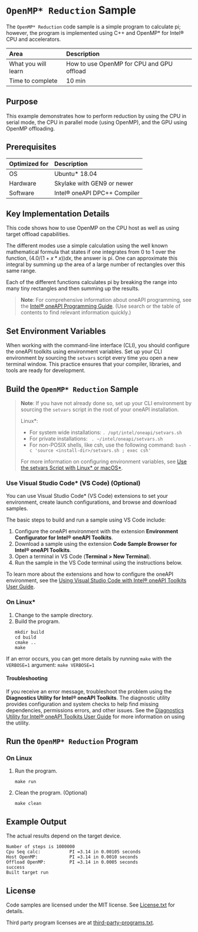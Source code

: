 ﻿# `OpenMP* Reduction` Sample

The `OpenMP* Reduction` code sample is a simple program to calculate pi; however, the program is implemented using C++ and OpenMP* for Intel® CPU and accelerators.

| Area                  | Description
|:---                   |:---
| What you will learn   | How to use OpenMP for CPU and GPU offload
| Time to complete      | 10 min

## Purpose

This example demonstrates how to perform reduction by using the CPU in serial mode, the CPU in parallel mode (using OpenMP), and the GPU using OpenMP offloading.

## Prerequisites

| Optimized for        | Description
|:---                  |:---
| OS	                 | Ubuntu* 18.04
| Hardware	           | Skylake with GEN9 or newer
| Software	           | Intel® oneAPI DPC++ Compiler

## Key Implementation Details

This code shows how to use OpenMP on the CPU host as well as using target offload capabilities.

The different modes use a simple calculation using the well known mathematical formula that states if one integrates from 0 to 1 over the function, $(4.0/(1+x*x))dx$, the answer is pi. One can approximate this integral by summing up the area of a large number of rectangles over this same range.

Each of the different functions calculates pi by breaking the range into many tiny rectangles and then summing up the results.

>**Note**: For comprehensive information about oneAPI programming, see the [Intel® oneAPI Programming Guide](https://software.intel.com/en-us/oneapi-programming-guide). (Use search or the table of contents to find relevant information quickly.)


## Set Environment Variables

When working with the command-line interface (CLI), you should configure the oneAPI toolkits using environment variables. Set up your CLI environment by sourcing the `setvars` script every time you open a new terminal window. This practice ensures that your compiler, libraries, and tools are ready for development.

## Build the `OpenMP* Reduction` Sample

> **Note**: If you have not already done so, set up your CLI
> environment by sourcing  the `setvars` script in the root of your oneAPI installation.
>
> Linux*:
> - For system wide installations: `. /opt/intel/oneapi/setvars.sh`
> - For private installations: ` . ~/intel/oneapi/setvars.sh`
> - For non-POSIX shells, like csh, use the following command: `bash -c 'source <install-dir>/setvars.sh ; exec csh'`
>
> For more information on configuring environment variables, see [Use the setvars Script with Linux* or macOS*](https://www.intel.com/content/www/us/en/develop/documentation/oneapi-programming-guide/top/oneapi-development-environment-setup/use-the-setvars-script-with-linux-or-macos.html).

### Use Visual Studio Code* (VS Code) (Optional)

You can use Visual Studio Code* (VS Code) extensions to set your environment,
create launch configurations, and browse and download samples.

The basic steps to build and run a sample using VS Code include:
 1. Configure the oneAPI environment with the extension **Environment Configurator for Intel® oneAPI Toolkits**.
 2. Download a sample using the extension **Code Sample Browser for Intel® oneAPI Toolkits**.
 3. Open a terminal in VS Code (**Terminal > New Terminal**).
 4. Run the sample in the VS Code terminal using the instructions below.

To learn more about the extensions and how to configure the oneAPI environment, see the
[Using Visual Studio Code with Intel® oneAPI Toolkits User Guide](https://www.intel.com/content/www/us/en/develop/documentation/using-vs-code-with-intel-oneapi/top.html).

### On Linux*
1. Change to the sample directory.
2. Build the program.
   ```
   mkdir build
   cd build
   cmake ..
   make
   ```

If an error occurs, you can get more details by running `make` with the `VERBOSE=1` argument:
``make VERBOSE=1``

#### Troubleshooting

If you receive an error message, troubleshoot the problem using the **Diagnostics Utility for Intel® oneAPI Toolkits**. The diagnostic utility provides configuration and system checks to help find missing dependencies, permissions errors, and other issues. See the [Diagnostics Utility for Intel® oneAPI Toolkits User Guide](https://www.intel.com/content/www/us/en/develop/documentation/diagnostic-utility-user-guide/top.html) for more information on using the utility.


## Run the `OpenMP* Reduction` Program

### On Linux

1. Run the program.
   ```
   make run
   ```
2. Clean the program. (Optional)
   ```
   make clean
   ```

## Example Output

The actual results depend on the target device.

```
Number of steps is 1000000
Cpu Seq calc:           PI =3.14 in 0.00105 seconds
Host OpenMP:            PI =3.14 in 0.0010 seconds
Offload OpenMP:         PI =3.14 in 0.0005 seconds
success
Built target run
```

## License

Code samples are licensed under the MIT license. See [License.txt](https://github.com/oneapi-src/oneAPI-samples/blob/master/License.txt) for details.

Third party program licenses are at [third-party-programs.txt](https://github.com/oneapi-src/oneAPI-samples/blob/master/third-party-programs.txt).
